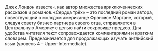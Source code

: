 <!--2025-09-01 16:09:57--><!--pdate:2018-->
Джек Лондон известен, как автор множества приключенческих рассказов и романов. «Сердца трёх» – это последний роман автора, повествующий о молодом американце Фрэнсисе Моргане, который, следуя совету бизнес-партнера своего отца, отправляется в Центральную Америку с целью найти сокровище предков. Для удобства читателя текст сопровождается комментариями и кратким словарем. Предназначается для продолжающих изучать английский язык (уровень 4 – Upper-Intermediate).